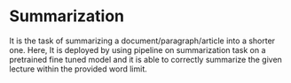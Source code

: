 # Summarization

It is the task of summarizing a document/paragraph/article into a shorter one. 
Here, It is deployed by using pipeline on summarization task on a pretrained fine tuned model and it is able to correctly summarize the given lecture within the provided word limit.